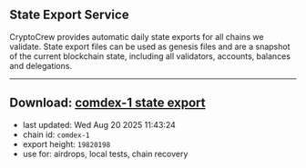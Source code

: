 ## State Export Service
CryptoCrew provides automatic daily state exports for all chains we validate. State export files can be used as genesis files and are a snapshot of the current blockchain state, including all validators, accounts, balances and delegations.

---
**Download: [comdex-1 state export](https://dl-eu2.ccvalidators.com/SERVICE/comdex/comdex-1_export_19820198.json)**
---

- last updated: Wed Aug 20 2025 11:43:24
- chain id: `comdex-1`
- export height: `19820198`
- use for: airdrops, local tests, chain recovery
